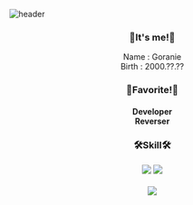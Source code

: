 
![header](https://capsule-render.vercel.app/api?type=Waving&color=111111&height=200&section=header&text=G0r4ni8's%20Git&fontSize=70)

<h3 align="center">👋It's me!👋</h3>
<p align="center">
  <a>Name : Goranie</a><br/>
  <a>Birth : 2000.??.??</a><br/>  
  <a>
</p>

<h3 align="center">👋Favorite!👋</h3>
<h4 align="center">
  <a>Developer</a><br/>
  <a>Reverser</a>
</h4>

<h3 align="center">🛠️Skill🛠️</h3>
<h4 align="center">
  <img src="https://img.shields.io/badge/C-A8B9CC?style=for-the-badge&logo=C&logoColor=white">
  <img src="https://img.shields.io/badge/C++-00599C?style=for-the-badge&logo=C++&logoColor=white">
</h4>

<p align="center"> 
  <img src="https://github-readme-stats.vercel.app/api?username=kigma00&theme=dark&show_icons=true"/></a>
</p>
<br/>

